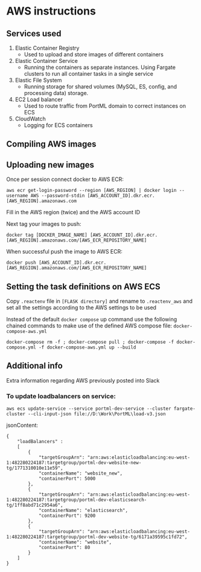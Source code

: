 # AWS instructions

## Services used

1.  Elastic Container Registry
    - Used to upload and store images of different containers
2. Elastic Container Service
    - Running the containers as separate instances. Using Fargate clusters to run all container tasks in a single service
3. Elastic File System
    - Running storage for shared volumes (MySQL, ES, config, and processing data) storage.
4. EC2 Load balancer
    - Used to route traffic from PortML domain to correct instances on ECS
5. CloudWatch
    - Logging for ECS containers

## Compiling AWS images


## Uploading new images
Once per session connect docker to AWS ECR:
```
aws ecr get-login-password --region [AWS_REGION] | docker login --username AWS --password-stdin [AWS_ACCOUNT_ID].dkr.ecr.[AWS_REGION].amazonaws.com
```
Fill in the AWS region (twice) and the AWS account ID

Next tag your images to push:
```
docker tag [DOCKER_IMAGE_NAME] [AWS_ACCOUNT_ID].dkr.ecr.[AWS_REGION].amazonaws.com/[AWS_ECR_REPOSITORY_NAME]
```
When successful push the image to AWS ECR:
```
docker push [AWS_ACCOUNT_ID].dkr.ecr.[AWS_REGION].amazonaws.com/[AWS_ECR_REPOSITORY_NAME]
```

## Setting the task definitions on AWS ECS
Copy ``.reactenv`` file in ``[FLASK directory]`` and rename to ``.reactenv_aws`` and set all the settings according to the AWS settings to be used

Instead of the default ``docker compose`` up command use the following chained commands to make use of the defined AWS compose file: ``docker-compose-aws.yml`` 
```
docker-compose rm -f ; docker-compose pull ; docker-compose -f docker-compose.yml -f docker-compose-aws.yml up --build
```


## Additional info
Extra information regarding AWS previously posted into Slack

### To update loadbalancers on service:
```
aws ecs update-service --service portml-dev-service --cluster fargate-cluster --cli-input-json file://D:\Work\PortML\load-v3.json
```
jsonContent:
```
{
	"loadBalancers" :
	[
		{
			"targetGroupArn": "arn:aws:elasticloadbalancing:eu-west-1:482280224187:targetgroup/portml-dev-website-new-tg/1771310010e11e59",
			"containerName": "website_new",
			"containerPort": 5000
		},
		{
			"targetGroupArn": "arn:aws:elasticloadbalancing:eu-west-1:482280224187:targetgroup/portml-dev-elasticsearch-tg/1ff8abd71c2954a6",
			"containerName": "elasticsearch",
			"containerPort": 9200
		},
		{
			"targetGroupArn": "arn:aws:elasticloadbalancing:eu-west-1:482280224187:targetgroup/portml-dev-website-tg/6171a39595c1fd72",
			"containerName": "website",
			"containerPort": 80
		}
	]
}
```